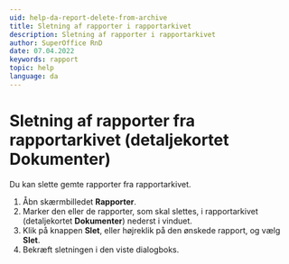 ```yaml
---
uid: help-da-report-delete-from-archive
title: Sletning af rapporter i rapportarkivet
description: Sletning af rapporter i rapportarkivet
author: SuperOffice RnD
date: 07.04.2022
keywords: rapport
topic: help
language: da
---
```


# Sletning af rapporter fra rapportarkivet (detaljekortet Dokumenter)

Du kan slette gemte rapporter fra rapportarkivet.

1. Åbn skærmbilledet **Rapporter**.
2. Marker den eller de rapporter, som skal slettes, i rapportarkivet (detaljekortet **Dokumenter**) nederst i vinduet.
3. Klik på knappen **Slet**, eller højreklik på den ønskede rapport, og vælg **Slet**.
4. Bekræft sletningen i den viste dialogboks.
